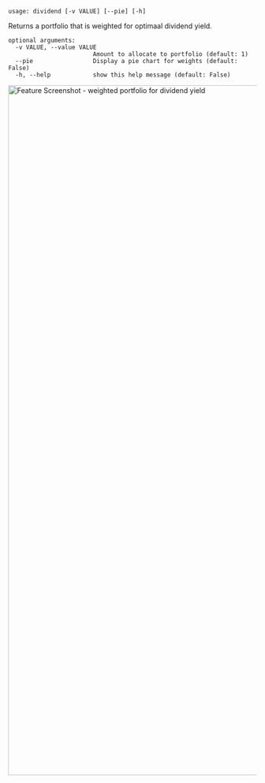 ```text
usage: dividend [-v VALUE] [--pie] [-h]
```

Returns a portfolio that is weighted for optimaal dividend yield.

```
optional arguments:
  -v VALUE, --value VALUE
                        Amount to allocate to portfolio (default: 1)
  --pie                 Display a pie chart for weights (default: False)
  -h, --help            show this help message (default: False)
```
<img width="1400" alt="Feature Screenshot - weighted portfolio for dividend yield" src="https://user-images.githubusercontent.com/85772166/147161924-ea4f202e-8325-4f29-8bdd-c45913d08c6c.png">
